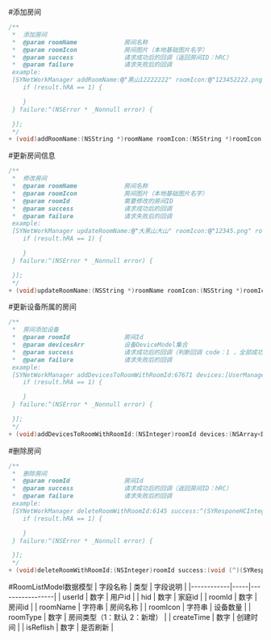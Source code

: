 #添加房间

```Objective-C
/**
 *  添加房间
 *  @param roomName             房间名称
 *  @param roomIcon             房间图片（本地基础图片名字）
 *  @param success              请求成功后的回调（返回房间ID：hRC）
 *  @param failure              请求失败后的回调
 example:
 [SYNetWorkManager addRoomName:@"黑山12222222" roomIcon:@"123452222.png" success:^(SYResponeHCIntegerResult * _Nonnull result) {
    if (result.hRA == 1) {

    }
 } failure:^(NSError * _Nonnull error) {

 }];
 */
+ (void)addRoomName:(NSString *)roomName roomIcon:(NSString *)roomIcon success:(void (^)(SYResponeHCIntegerResult *result))success failure:(void (^)(NSError *error))failure;
```


#更新房间信息

```Objective-C
/**
 *  修改房间
 *  @param roomName             房间名称
 *  @param roomIcon             房间图片（本地基础图片名字）
 *  @param roomId               需要修改的房间ID
 *  @param success              请求成功后的回调
 *  @param failure              请求失败后的回调
 example:
 [SYNetWorkManager updateRoomName:@"大黑山大山" roomIcon:@"12345.png" roomId:123 success:^(SYResponeHCStringResult * _Nonnull result) {
    if (result.hRA == 1) {

    }
 } failure:^(NSError * _Nonnull error) {

 }];
 */
+ (void)updateRoomName:(NSString *)roomName roomIcon:(NSString *)roomIcon  roomId:(NSInteger)roomId success:(void (^)(SYResponeHCStringResult *result))success failure:(void (^)(NSError *error))failure;
```

#更新设备所属的房间

```Objective-C
/**
 *  房间添加设备
 *  @param roomId               房间Id
 *  @param devicesArr           设备DeviceModel集合
 *  @param success              请求成功后的回调（判断回调 code：1 ，全部成功，code：2 部分成功 需解析 外部直接调用数据库数据）
 *  @param failure              请求失败后的回调
 example:
 [SYNetWorkManager addDevicesToRoomWithRoomId:67671 devices:[UserManager shareInstance].devicesArray success:^(SYResponeHCDictionaryResult * _Nonnull result) {
    if (result.hRA == 1) {

    }
 } failure:^(NSError * _Nonnull error) {

 }];
 */
+ (void)addDevicesToRoomWithRoomId:(NSInteger)roomId devices:(NSArray<DeviceModel*>*)devicesArr success:(void (^)(SYResponeHCDictionaryResult *result))success failure:(void (^)(NSError *error))failure;
```

#删除房间

```Objective-C
/**
 *  删除房间
 *  @param roomId               房间Id
 *  @param success              请求成功后的回调（返回房间ID：hRC）
 *  @param failure              请求失败后的回调
 example:
 [SYNetWorkManager deleteRoomWithRoomId:6145 success:^(SYResponeHCIntegerResult * _Nonnull result) {
    if (result.hRA == 1) {

    }
 } failure:^(NSError * _Nonnull error) {

 }];
 */
+ (void)deleteRoomWithRoomId:(NSInteger)roomId success:(void (^)(SYResponeHCIntegerResult *result))success failure:(void (^)(NSError *error))failure;
```


#RoomListModel数据模型
| 字段名称       | 类型  | 字段说明            |
|------------|-----|-----------------|
| userId     | 数字  | 用户id            |
| hid     | 数字  | 家庭id            |
| roomId     | 数字  | 房间id            |
| roomName   | 字符串 | 房间名称            |
| roomIcon   | 字符串 | 设备数量            |
| roomType   | 数字  | 房间类型（1：默认 2：新增） |
| createTime | 数字  | 创建时间            |
| isReflish | 数字  | 是否刷新            |
